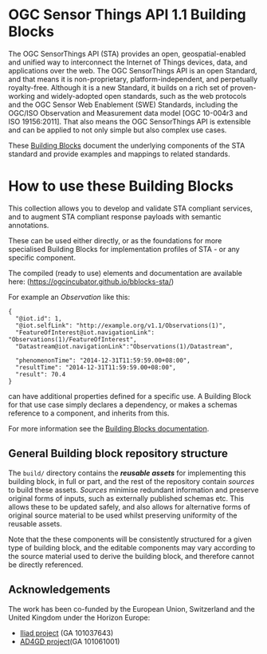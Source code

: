 # OGC Sensor Things API 1.1 Building Blocks

The OGC SensorThings API (STA) provides an open, geospatial-enabled and unified way to interconnect the Internet of Things devices, data, and applications over the web. The OGC SensorThings API is an open Standard, and that means it is non-proprietary, platform-independent, and perpetually royalty-free. Although it is a new Standard, it builds on a rich set of proven-working and widely-adopted open standards, such as the web protocols and the OGC Sensor Web Enablement (SWE) Standards, including the OGC/ISO Observation and Measurement data model [OGC 10-004r3 and ISO 19156:2011]. That also means the OGC SensorThings API is extensible and can be applied to not only simple but also complex use cases.

These [Building Blocks](https://ogcincubator.github.io/bblocks-docs/) document the underlying components of the STA standard and provide examples and mappings to related standards.

# How to use these Building Blocks

This collection allows you to develop and validate STA compliant services, and to augment STA compliant response payloads with semantic annotations.

These can be used either directly, or as the foundations for more specialised Building Blocks for implementation profiles of STA - or any specific component.

The compiled (ready to use) elements and documentation are available here: (https://ogcincubator.github.io/bblocks-sta/)

For example an _Observation_ like this:
```
{
  "@iot.id": 1,
  "@iot.selfLink": "http://example.org/v1.1/Observations(1)",
  "FeatureOfInterest@iot.navigationLink": "Observations(1)/FeatureOfInterest",
  "Datastream@iot.navigationLink":"Observations(1)/Datastream",

  "phenomenonTime": "2014-12-31T11:59:59.00+08:00",
  "resultTime": "2014-12-31T11:59:59.00+08:00",
  "result": 70.4
}
```

can have additional properties defined for a specific use.  A Building Block for that use case simply declares a dependency, or makes a schemas reference to a component, and inherits from this.

For more information see the [Building Blocks documentation](https://ogcincubator.github.io/bblocks-docs/).

## General Building block repository structure


The `build/` directory contains the **_reusable assets_** for implementing this building block, in full or part, and the rest of the repository contain *sources* to build these assets.  *Sources* minimise redundant information and preserve original forms of inputs, such as externally published schemas etc.  This allows these to be updated safely, and also allows for alternative forms of original source material to be used whilst preserving uniformity of the reusable assets.

Note that the these components will be consistently structured for a given type of building block, and the editable components may vary according to the source material used to derive the building block, and therefore cannot be directly referenced.

## Acknowledgements

The work has been co-funded by the European Union, Switzerland and the United Kingdom under the Horizon Europe:
* [Iliad project](https://www.ogc.org/initiatives/iliad/) (GA 101037643)
* [AD4GD project](https://www.ogc.org/initiatives/ad4gd/)(GA 101061001)

